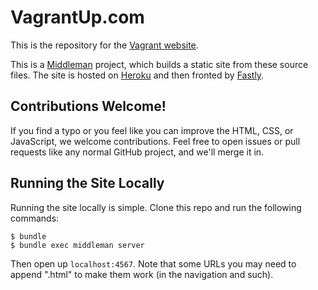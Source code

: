 # VagrantUp.com

This is the repository for the [Vagrant website](https://www.vagrantup.com).

This is a [Middleman](http://middlemanapp.com) project, which builds a static
site from these source files. The site is hosted on [Heroku](http://heroku.com)
and then fronted by [Fastly](http://fastly.com).

## Contributions Welcome!

If you find a typo or you feel like you can improve the HTML, CSS, or
JavaScript, we welcome contributions. Feel free to open issues or pull
requests like any normal GitHub project, and we'll merge it in.

## Running the Site Locally

Running the site locally is simple. Clone this repo and run the following
commands:

```
$ bundle
$ bundle exec middleman server
```

Then open up `localhost:4567`. Note that some URLs you may need to append
".html" to make them work (in the navigation and such).
